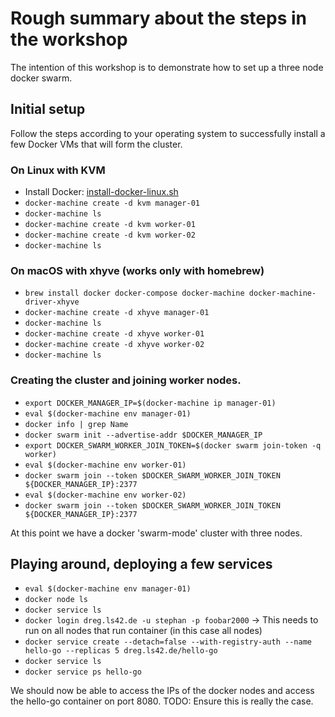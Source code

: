 # Rough summary about the steps in the workshop

The intention of this workshop is to demonstrate how to set up a three node
docker swarm.

## Initial setup

Follow the steps according to your operating system to successfully 
install a few Docker VMs that will form the cluster.

### On Linux with KVM

* Install Docker: [install-docker-linux.sh](install-docker.sh)
* `docker-machine create -d kvm manager-01`
* `docker-machine ls`
* `docker-machine create -d kvm worker-01`
* `docker-machine create -d kvm worker-02`
* `docker-machine ls`

### On macOS with xhyve (works only with homebrew)

* `brew install docker docker-compose docker-machine docker-machine-driver-xhyve`
* `docker-machine create -d xhyve manager-01`
* `docker-machine ls`
* `docker-machine create -d xhyve worker-01`
* `docker-machine create -d xhyve worker-02`
* `docker-machine ls`

### Creating the cluster and joining worker nodes.

* `export DOCKER_MANAGER_IP=$(docker-machine ip manager-01)`
* `eval $(docker-machine env manager-01)`
* `docker info | grep Name`
* `docker swarm init --advertise-addr $DOCKER_MANAGER_IP`
* `export DOCKER_SWARM_WORKER_JOIN_TOKEN=$(docker swarm join-token -q worker)`
* `eval $(docker-machine env worker-01)`
* `docker swarm join --token $DOCKER_SWARM_WORKER_JOIN_TOKEN ${DOCKER_MANAGER_IP}:2377`
* `eval $(docker-machine env worker-02)`
* `docker swarm join --token $DOCKER_SWARM_WORKER_JOIN_TOKEN ${DOCKER_MANAGER_IP}:2377`

At this point we have a docker 'swarm-mode' cluster with three nodes.

## Playing around, deploying a few services

* `eval $(docker-machine env manager-01)`
* `docker node ls`
* `docker service ls`
* `docker login dreg.ls42.de -u stephan -p foobar2000` -> This needs to 
  run on all nodes that run container (in this case all nodes)
* `docker service create --detach=false --with-registry-auth --name 
  hello-go --replicas 5 dreg.ls42.de/hello-go`
* `docker service ls`
* `docker service ps hello-go`

We should now be able to access the IPs of the docker nodes and access 
the hello-go container on port 8080. TODO: Ensure this is really the 
case.
